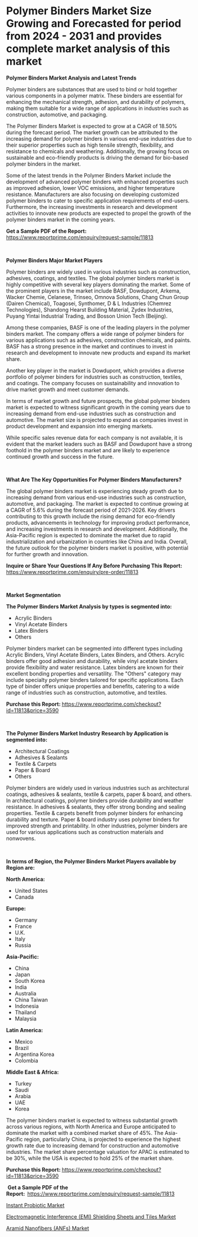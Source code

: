 <p><h1>Polymer Binders Market Size Growing and Forecasted for period from 2024 - 2031 and provides complete market analysis of this market</h1></p><p><strong>Polymer Binders Market Analysis and Latest Trends</strong></p>
<p><p>Polymer binders are substances that are used to bind or hold together various components in a polymer matrix. These binders are essential for enhancing the mechanical strength, adhesion, and durability of polymers, making them suitable for a wide range of applications in industries such as construction, automotive, and packaging.</p><p>The Polymer Binders Market is expected to grow at a CAGR of 18.50% during the forecast period. The market growth can be attributed to the increasing demand for polymer binders in various end-use industries due to their superior properties such as high tensile strength, flexibility, and resistance to chemicals and weathering. Additionally, the growing focus on sustainable and eco-friendly products is driving the demand for bio-based polymer binders in the market.</p><p>Some of the latest trends in the Polymer Binders Market include the development of advanced polymer binders with enhanced properties such as improved adhesion, lower VOC emissions, and higher temperature resistance. Manufacturers are also focusing on developing customized polymer binders to cater to specific application requirements of end-users. Furthermore, the increasing investments in research and development activities to innovate new products are expected to propel the growth of the polymer binders market in the coming years.</p></p>
<p><strong>Get a Sample PDF of the Report:&nbsp;</strong> <a href="https://www.reportprime.com/enquiry/request-sample/11813">https://www.reportprime.com/enquiry/request-sample/11813</a></p>
<p>&nbsp;</p>
<p><strong>Polymer Binders Major Market Players</strong></p>
<p><p>Polymer binders are widely used in various industries such as construction, adhesives, coatings, and textiles. The global polymer binders market is highly competitive with several key players dominating the market. Some of the prominent players in the market include BASF, Dowdupont, Arkema, Wacker Chemie, Celanese, Trinseo, Omnova Solutions, Chang Chun Group (Dairen Chemical), Toagosei, Synthomer, D & L Industries (Chemrez Technologies), Shandong Hearst Building Material, Zydex Industries, Puyang Yintai Industrial Trading, and Bosson Union Tech (Beijing).</p><p>Among these companies, BASF is one of the leading players in the polymer binders market. The company offers a wide range of polymer binders for various applications such as adhesives, construction chemicals, and paints. BASF has a strong presence in the market and continues to invest in research and development to innovate new products and expand its market share.</p><p>Another key player in the market is Dowdupont, which provides a diverse portfolio of polymer binders for industries such as construction, textiles, and coatings. The company focuses on sustainability and innovation to drive market growth and meet customer demands.</p><p>In terms of market growth and future prospects, the global polymer binders market is expected to witness significant growth in the coming years due to increasing demand from end-use industries such as construction and automotive. The market size is projected to expand as companies invest in product development and expansion into emerging markets.</p><p>While specific sales revenue data for each company is not available, it is evident that the market leaders such as BASF and Dowdupont have a strong foothold in the polymer binders market and are likely to experience continued growth and success in the future.</p></p>
<p>&nbsp;</p>
<p><strong>What Are The Key Opportunities For Polymer Binders Manufacturers?</strong></p>
<p><p>The global polymer binders market is experiencing steady growth due to increasing demand from various end-use industries such as construction, automotive, and packaging. The market is expected to continue growing at a CAGR of 5.6% during the forecast period of 2021-2026. Key drivers contributing to this growth include the rising demand for eco-friendly products, advancements in technology for improving product performance, and increasing investments in research and development. Additionally, the Asia-Pacific region is expected to dominate the market due to rapid industrialization and urbanization in countries like China and India. Overall, the future outlook for the polymer binders market is positive, with potential for further growth and innovation.</p></p>
<p><strong>Inquire or Share Your Questions If Any Before Purchasing This Report:</strong> <a href="https://www.reportprime.com/enquiry/pre-order/11813">https://www.reportprime.com/enquiry/pre-order/11813</a></p>
<p>&nbsp;</p>
<p><strong>Market Segmentation</strong></p>
<p><strong>The Polymer Binders Market Analysis by types is segmented into:</strong></p>
<p><ul><li>Acrylic Binders</li><li>Vinyl Acetate Binders</li><li>Latex Binders</li><li>Others</li></ul></p>
<p><p>Polymer binders market can be segmented into different types including Acrylic Binders, Vinyl Acetate Binders, Latex Binders, and Others. Acrylic binders offer good adhesion and durability, while vinyl acetate binders provide flexibility and water resistance. Latex binders are known for their excellent bonding properties and versatility. The "Others" category may include specialty polymer binders tailored for specific applications. Each type of binder offers unique properties and benefits, catering to a wide range of industries such as construction, automotive, and textiles.</p></p>
<p><strong>Purchase this Report:&nbsp;</strong><a href="https://www.reportprime.com/checkout?id=11813&price=3590">https://www.reportprime.com/checkout?id=11813&price=3590</a></p>
<p>&nbsp;</p>
<p><strong>The Polymer Binders Market Industry Research by Application is segmented into:</strong></p>
<p><ul><li>Architectural Coatings</li><li>Adhesives & Sealants</li><li>Textile & Carpets</li><li>Paper & Board</li><li>Others</li></ul></p>
<p><p>Polymer binders are widely used in various industries such as architectural coatings, adhesives & sealants, textile & carpets, paper & board, and others. In architectural coatings, polymer binders provide durability and weather resistance. In adhesives & sealants, they offer strong bonding and sealing properties. Textile & carpets benefit from polymer binders for enhancing durability and texture. Paper & board industry uses polymer binders for improved strength and printability. In other industries, polymer binders are used for various applications such as construction materials and nonwovens.</p></p>
<p>&nbsp;</p>
<p><strong>In terms of Region, the Polymer Binders Market Players available by Region are:</strong></p>
<p>
    <p> <strong> North America: </strong>
        <ul>
            <li>United States</li>
            <li>Canada</li>
        </ul>
        </p> 
    <p> <strong> Europe: </strong>
        <ul>
            <li>Germany</li>
            <li>France</li>
            <li>U.K.</li>
            <li>Italy</li>
            <li>Russia</li>
        </ul>
        </p> 
    <p> <strong> Asia-Pacific: </strong>
        <ul>
            <li>China</li>
            <li>Japan</li>
            <li>South Korea</li>
            <li>India</li>
            <li>Australia</li>
            <li>China Taiwan</li>
            <li>Indonesia</li>
            <li>Thailand</li>
            <li>Malaysia</li>
        </ul>
        </p> 
    <p> <strong> Latin America: </strong>
        <ul>
            <li>Mexico</li>
            <li>Brazil</li>
            <li>Argentina Korea</li>
            <li>Colombia</li>
        </ul>
        </p> 
    <p> <strong> Middle East & Africa: </strong>
        <ul>
            <li>Turkey</li>
            <li>Saudi</li>
            <li>Arabia</li>
            <li>UAE</li>
            <li>Korea</li>
        </ul>
    </p>
    </p>
<p><p>The polymer binders market is expected to witness substantial growth across various regions, with North America and Europe anticipated to dominate the market with a combined market share of 45%. The Asia-Pacific region, particularly China, is projected to experience the highest growth rate due to increasing demand for construction and automotive industries. The market share percentage valuation for APAC is estimated to be 30%, while the USA is expected to hold 25% of the market share.</p></p>
<p><strong>Purchase this Report: </strong><a href="https://www.reportprime.com/checkout?id=11813&price=3590">https://www.reportprime.com/checkout?id=11813&price=3590</a></p>
<p>&nbsp;<strong>Get a Sample PDF of the Report:&nbsp;&nbsp;</strong><a href="https://www.reportprime.com/enquiry/request-sample/11813">https://www.reportprime.com/enquiry/request-sample/11813</a></p>
<p><strong></strong></p>
<p><p><a href="https://view.publitas.com/reportprime-1/instant-probiotic-market-provides-a-comprehensive-analysis-including-a-macro-overview-of-the-market-as-well-as-micro-details-such-as-market-size-and-competitive-landscape/">Instant Probiotic Market</a></p><p><a href="https://view.publitas.com/reportprime-1/electromagnetic-interference-emi-shielding-sheets-and-tiles-market-analysis-examines-its-scope-on-growth-opportunities-and-forecasted-trends-spanning-from-2023-to-2030/">Electromagnetic Interference (EMI) Shielding Sheets and Tiles Market</a></p><p><a href="https://view.publitas.com/reportprime-1/aramid-nanofibers-anfs-market-provides-detailed-segmentation-of-this-market-based-on-type-application-and-region-and-forecast-for-the-period-from-2023-2030/">Aramid Nanofibers (ANFs) Market</a></p></p>